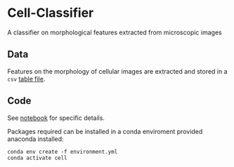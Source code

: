 # Cell-Classifier
A classifier on morphological features extracted from microscopic images

## Data

Features on the morphology of cellular images are extracted and stored in a `csv` [table file](data/testdata.csv).

## Code

See [notebook](classifier.ipynb) for specific details.

Packages required can be installed in a conda enviroment provided anaconda installed:

```shell
conda env create -f environment.yml
conda activate cell
```
